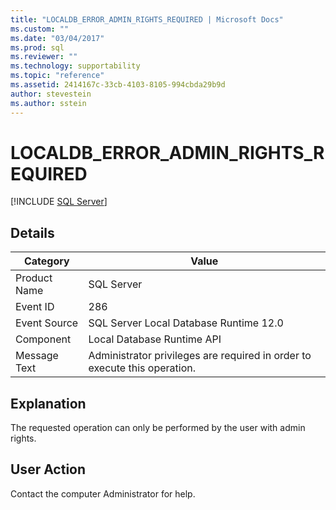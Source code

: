 ```yaml
---
title: "LOCALDB_ERROR_ADMIN_RIGHTS_REQUIRED | Microsoft Docs"
ms.custom: ""
ms.date: "03/04/2017"
ms.prod: sql
ms.reviewer: ""
ms.technology: supportability
ms.topic: "reference"
ms.assetid: 2414167c-33cb-4103-8105-994cbda29b9d
author: stevestein
ms.author: sstein
---
```

# LOCALDB_ERROR_ADMIN_RIGHTS_REQUIRED
 [!INCLUDE [SQL Server](../../includes/applies-to-version/sqlserver.md)]
    
## Details  
  
|Category|Value|  
|-|-|  
|Product Name|SQL Server|  
|Event ID|286|  
|Event Source|SQL Server Local Database Runtime 12.0|  
|Component|Local Database Runtime API|  
|Message Text|Administrator privileges are required in order to execute this operation.|  
  
## Explanation  
 The requested operation can only be performed by the user with admin rights.  
  
## User Action  
 Contact the computer Administrator for help.  
  
  
